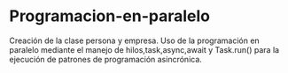 # Programacion-en-paralelo
Creación de la clase persona y empresa. Uso de la programación en paralelo mediante el manejo de hilos,task,async,await y Task.run() para la ejecución de patrones de programación asincrónica.
